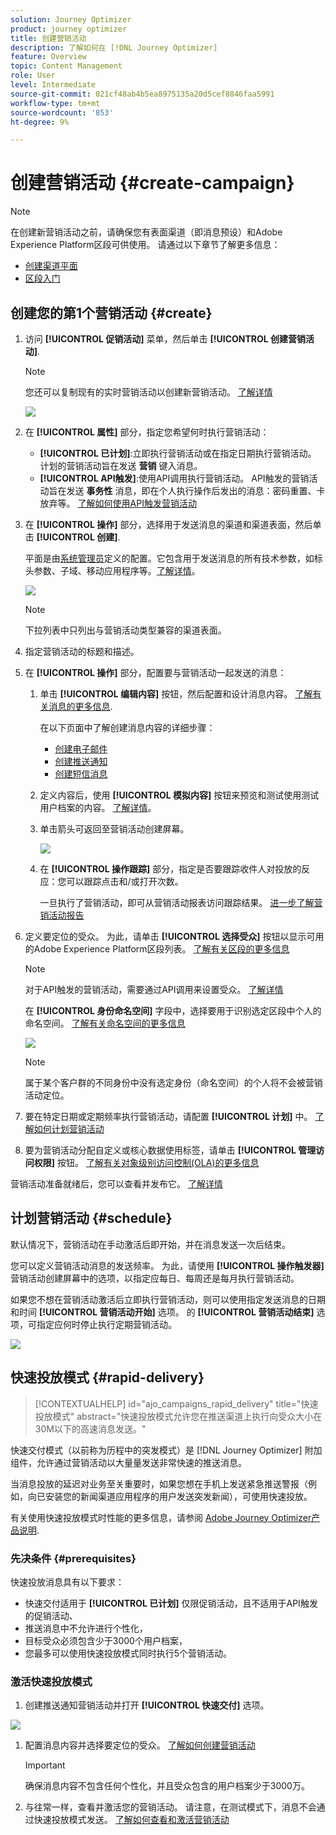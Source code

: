 ```yaml
---
solution: Journey Optimizer
product: journey optimizer
title: 创建营销活动
description: 了解如何在 [!DNL Journey Optimizer]
feature: Overview
topic: Content Management
role: User
level: Intermediate
source-git-commit: 021cf48ab4b5ea8975135a20d5cef8846faa5991
workflow-type: tm+mt
source-wordcount: '853'
ht-degree: 9%

---
```


# 创建营销活动 {#create-campaign}

>[!NOTE]
>
>在创建新营销活动之前，请确保您有表面渠道（即消息预设）和Adobe Experience Platform区段可供使用。 请通过以下章节了解更多信息：
>
>* [创建渠道平面](../configuration/channel-surfaces.md)
>* [区段入门](../segment/about-segments.md)


## 创建您的第1个营销活动 {#create}

1. 访问 **[!UICONTROL 促销活动]** 菜单，然后单击 **[!UICONTROL 创建营销活动]**.

   >[!NOTE]
   >
   >您还可以复制现有的实时营销活动以创建新营销活动。 [了解详情](modify-stop-campaign.md#duplicate)

   ![](assets/create-campaign.png)

1. 在 **[!UICONTROL 属性]** 部分，指定您希望何时执行营销活动：

   * **[!UICONTROL 已计划]**:立即执行营销活动或在指定日期执行营销活动。 计划的营销活动旨在发送 **营销** 键入消息。
   * **[!UICONTROL API触发]**:使用API调用执行营销活动。 API触发的营销活动旨在发送 **事务性** 消息，即在个人执行操作后发出的消息：密码重置、卡放弃等。 [了解如何使用API触发营销活动](api-triggered-campaigns.md)

1. 在 **[!UICONTROL 操作]** 部分，选择用于发送消息的渠道和渠道表面，然后单击 **[!UICONTROL 创建]**.

   平面是由[系统管理员](../start/path/administrator.md)定义的配置。它包含用于发送消息的所有技术参数，如标头参数、子域、移动应用程序等。[了解详情](../configuration/channel-surfaces.md)。

   ![](assets/create-campaign-action.png)

   >[!NOTE]
   >
   >下拉列表中只列出与营销活动类型兼容的渠道表面。

1. 指定营销活动的标题和描述。

   <!--To test the content of your message, toggle the **[!UICONTROL Content experiment]** option on. This allows you to test multiple variables of a delivery on populations samples, in order to define which treatment has the biggest impact on the targeted population.[Learn more about content experiment](../campaigns/content-experiment.md).-->

1. 在 **[!UICONTROL 操作]** 部分，配置要与营销活动一起发送的消息：

   1. 单击 **[!UICONTROL 编辑内容]** 按钮，然后配置和设计消息内容。 [了解有关消息的更多信息](../messages/get-started-content.md).

      在以下页面中了解创建消息内容的详细步骤：

      * [创建电子邮件](../messages/create-email.md)
      * [创建推送通知](../messages/create-push.md)
      * [创建短信消息](../messages/create-sms.md)
   1. 定义内容后，使用 **[!UICONTROL 模拟内容]** 按钮来预览和测试使用测试用户档案的内容。 [了解详情](../design/preview.md)。

   1. 单击箭头可返回至营销活动创建屏幕。

      ![](assets/create-campaign-design.png)

   1. 在 **[!UICONTROL 操作跟踪]** 部分，指定是否要跟踪收件人对投放的反应：您可以跟踪点击和/或打开次数。

      一旦执行了营销活动，即可从营销活动报表访问跟踪结果。 [进一步了解营销活动报告](../reports/campaign-global-report.md)


1. 定义要定位的受众。 为此，请单击 **[!UICONTROL 选择受众]** 按钮以显示可用的Adobe Experience Platform区段列表。 [了解有关区段的更多信息](../segment/about-segments.md)

   >[!NOTE]
   >
   >对于API触发的营销活动，需要通过API调用来设置受众。 [了解详情](api-triggered-campaigns.md)

   在 **[!UICONTROL 身份命名空间]** 字段中，选择要用于识别选定区段中个人的命名空间。 [了解有关命名空间的更多信息](../event/about-creating.md#select-the-namespace)

   ![](assets/create-campaign-namespace.png)

   >[!NOTE]
   >
   >属于某个客户群的不同身份中没有选定身份（命名空间）的个人将不会被营销活动定位。

   <!--If you are are creating an API-triggered campaign, the **[!UICONTROL cURL request]** section allows you to retrieve the **[!UICONTROL Campaign ID]** to use in the API call. [Learn more](api-triggered-campaigns.md)-->

1. 要在特定日期或定期频率执行营销活动，请配置 **[!UICONTROL 计划]** 中。 [了解如何计划营销活动](#schedule)

1. 要为营销活动分配自定义或核心数据使用标签，请单击 **[!UICONTROL 管理访问权限]** 按钮。 [了解有关对象级别访问控制(OLA)的更多信息](../administration/object-based-access.md)

营销活动准备就绪后，您可以查看并发布它。 [了解详情](#review-activate)

## 计划营销活动 {#schedule}

默认情况下，营销活动在手动激活后即开始，并在消息发送一次后结束。

您可以定义营销活动消息的发送频率。 为此，请使用 **[!UICONTROL 操作触发器]** 营销活动创建屏幕中的选项，以指定应每日、每周还是每月执行营销活动。

如果您不想在营销活动激活后立即执行营销活动，则可以使用指定发送消息的日期和时间 **[!UICONTROL 营销活动开始]** 选项。 的  **[!UICONTROL 营销活动结束]** 选项，可指定应何时停止执行定期营销活动。

![](assets/create-campaign-schedule.png)

## 快速投放模式 {#rapid-delivery}

>[!CONTEXTUALHELP]
>id="ajo_campaigns_rapid_delivery"
>title="快速投放模式"
>abstract="快速投放模式允许您在推送渠道上执行向受众大小在30M以下的高速消息发送。"

快速交付模式（以前称为历程中的突发模式）是 [!DNL Journey Optimizer] 附加组件，允许通过营销活动以大量量发送非常快速的推送消息。

当消息投放的延迟对业务至关重要时，如果您想在手机上发送紧急推送警报（例如，向已安装您的新闻渠道应用程序的用户发送突发新闻），可使用快速投放。

有关使用快速投放模式时性能的更多信息，请参阅 [Adobe Journey Optimizer产品说明](https://helpx.adobe.com/cn/legal/product-descriptions/adobe-journey-optimizer.html).

### 先决条件 {#prerequisites}

快速投放消息具有以下要求：

* 快速交付适用于 **[!UICONTROL 已计划]** 仅限促销活动，且不适用于API触发的促销活动、
* 推送消息中不允许进行个性化，
* 目标受众必须包含少于3000个用户档案，
* 您最多可以使用快速投放模式同时执行5个营销活动。

### 激活快速投放模式

1. 创建推送通知营销活动并打开 **[!UICONTROL 快速交付]** 选项。

![](assets/create-campaign-burst.png)

1. 配置消息内容并选择要定位的受众。 [了解如何创建营销活动](#create)

   >[!IMPORTANT]
   >
   >确保消息内容不包含任何个性化，并且受众包含的用户档案少于3000万。

1. 与往常一样，查看并激活您的营销活动。 请注意，在测试模式下，消息不会通过快速投放模式发送。 [了解如何查看和激活营销活动](review-activate-campaign.md)
